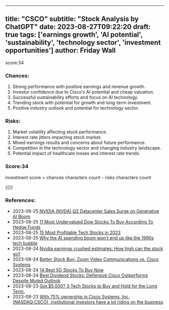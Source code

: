 
---
title: "CSCO"
subtitle: "Stock Analysis by ChatGPT"
date: 2023-08-27T09:22:20
draft: true
tags: ['earnings growth', 'AI potential', 'sustainability', 'technology sector', 'investment opportunities']
author: Friday Wall
---

score:34
### Chances:
1. Strong performance with positive earnings and revenue growth.
2. Investor confidence due to Cisco's AI potential and cheap valuation.
3. Successful sustainability efforts and focus on AI technology.
4. Trending stock with potential for growth and long-term investment.
5. Positive industry outlook and potential for technology sector.
### Risks:
1. Market volatility affecting stock performance.
2. Interest rate jitters impacting stock market.
3. Mixed earnings results and concerns about future performance.
4. Competition in the technology sector and changing industry landscape.
5. Potential impact of healthcare losses and interest rate trends.
### Score:34
investment score = chances characters count - risks characters count

{{<tradingview symbol="NASDAQ:CSCO">}}
### References:
- 2023-08-25 [NVIDIA (NVDA) Q2 Datacenter Sales Surge on Generative AI Boom](https://finance.yahoo.com/news/nvidia-nvda-q2-datacenter-sales-120000932.html?.tsrc=rss)
- 2023-08-25 [11 Most Undervalued Dow Stocks To Buy According To Hedge Funds](https://finance.yahoo.com/news/11-most-undervalued-dow-stocks-112318327.html?.tsrc=rss)
- 2023-08-25 [15 Most Profitable Tech Stocks in 2023](https://finance.yahoo.com/news/15-most-profitable-tech-stocks-194054792.html?.tsrc=rss)
- 2023-08-25 [Why the AI spending boom won't end up like the 1990s tech bubble](https://finance.yahoo.com/news/why-the-ai-spending-boom-wont-end-up-like-the-1990s-tech-bubble-164056892.html?.tsrc=rss)
- 2023-08-24 [Nvidia earnings crushed estimates: How high can the stock go?](https://finance.yahoo.com/video/nvidia-earnings-crushed-estimates-high-141502427.html?.tsrc=rss)
- 2023-08-24 [Better Stock Buy: Zoom Video Communications vs. Cisco Systems](https://finance.yahoo.com/m/5594408d-ab64-3951-b149-d591242556e7/better-stock-buy%3A-zoom-video.html?.tsrc=rss)
- 2023-08-24 [14 Best 5G Stocks To Buy Now](https://finance.yahoo.com/news/14-best-5g-stocks-buy-131204432.html?.tsrc=rss)
- 2023-08-24 [Best Dividend Stocks: Defensive Cisco Outperforms Despite Muted Outlook](https://finance.yahoo.com/m/c6ab63cc-00d5-37ee-bd6b-3a36a1433be1/best-dividend-stocks%3A.html?.tsrc=rss)
- 2023-08-23 [Got $5,000? 3 Tech Stocks to Buy and Hold for the Long Term.](https://finance.yahoo.com/m/dfeb7c20-d127-3041-a47d-a74336fe9e89/got-%245%2C000%3F-3-tech-stocks-to.html?.tsrc=rss)
- 2023-08-23 [With 75% ownership in Cisco Systems, Inc. (NASDAQ:CSCO), institutional investors have a lot riding on the business](https://finance.yahoo.com/news/75-ownership-cisco-systems-inc-120020226.html?.tsrc=rss)


                